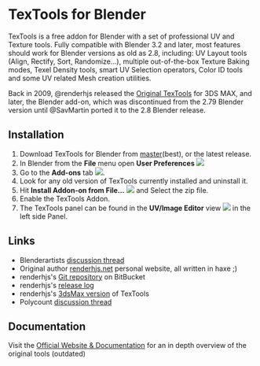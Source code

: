 # TexTools for Blender #

TexTools is a free addon for Blender with a set of professional UV and Texture tools. Fully compatible with Blender 3.2 and later, most features should work for Blender versions as old as 2.8, including: UV Layout tools (Align, Rectify, Sort, Randomize...), multiple out-of-the-box Texture Baking modes, Texel Density tools, smart UV Selection operators, Color ID tools and some UV related Mesh creation utilities.

Back in 2009, @renderhjs released the [Original TexTools](http://renderhjs.net/textools/) for 3DS MAX, and later, the Blender add-on, which was discontinued from the 2.79 Blender version until @SavMartin ported it to the 2.8 Blender release.

## Installation ##

1. Download TexTools for Blender from [master](https://github.com/franMarz/TexTools-Blender/archive/refs/heads/master.zip)(best), or the latest release.
2. In Blender from the **File** menu open **User Preferences** ![](http://renderhjs.net/textools/blender/img/installation_open_preferences.png) 
3. Go to the **Add-ons** tab ![](http://renderhjs.net/textools/blender/img/installation_addons.png).
4. Look for any old version of TexTools currently installed and uninstall it.
5. Hit **Install Addon-on from File...** ![](http://renderhjs.net/textools/blender/img/installation_install_addon_from_file.png) and Select the zip file.
6. Enable the TexTools Addon.
7. The TexTools panel can be found in the **UV/Image Editor** view ![](http://renderhjs.net/textools/blender/img/installation_uv_image_editor.png) in the left side Panel.

## Links ##
* Blenderartists [discussion thread](https://blenderartists.org/forum/showthread.php?443182-TexTools-for-Blender)
* Original author [renderhjs.net](http://www.renderhjs.net/) personal website, all written in haxe ;)
* renderhjs's [Git repository](https://bitbucket.org/renderhjs/textools-blender) on BitBucket
* renderhjs's [release log](http://renderhjs.net/textools/blender/log.html)
* renderhjs's [3dsMax version](http://renderhjs.net/textools/) of TexTools
* Polycount [discussion thread](http://polycount.com/discussion/197226/textools-for-blender)

## Documentation ##
Visit the [Official Website & Documentation](http://renderhjs.net/textools/blender/) for an in depth overview of the original tools (outdated)
